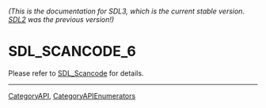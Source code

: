 ###### (This is the documentation for SDL3, which is the current stable version. [SDL2](https://wiki.libsdl.org/SDL2/) was the previous version!)
# SDL_SCANCODE_6

Please refer to [SDL_Scancode](SDL_Scancode) for details.

----
[CategoryAPI](CategoryAPI), [CategoryAPIEnumerators](CategoryAPIEnumerators)

